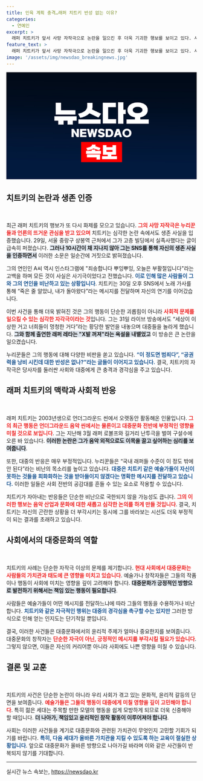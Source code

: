 ```yaml
---
title: 인육 계획 충격…래퍼 치트키 반성 없는 이유?
categories:
  - 연예인
excerpt: >
  래퍼 치트키가 앞서 사망 자작극으로 논란을 일으킨 후 더욱 기괴한 행보를 보이고 있다. 사망설을 부인하며 “전 국민을 속여보고 싶었다”는 그의 발언에 누리꾼들은 경악과 분노를 표출하고 있다. 범죄 여부까지 언급된 이번 사건, 자세한 내용은 clic하세요!
feature_text: >
  래퍼 치트키가 앞서 사망 자작극으로 논란을 일으킨 후 더욱 기괴한 행보를 보이고 있다. 사망설을 부인하며 “전 국민을 속여보고 싶었다”는 그의 발언에 누리꾼들은 경악과 분노를 표출하고 있다. 범죄 여부까지 언급된 이번 사건, 자세한 내용은 clic하세요!
image: '/assets/img/newsdao_breakingnews.jpg'
---
```


<p><img src="/assets/img/newsdao_breakingnews.jpg" alt="flaretime 속보" /></p>

<h2 data-ke-size="size26">치트키의 논란과 생존 인증</h2>

<p data-ke-size="size16">&nbsp;</p>

<p>최근 래퍼 치트키의 행보가 또 다시 화제를 모으고 있습니다. <b><span style="color: #ee2323;">그의 사망 자작극은 누리꾼들과 언론의 뜨거운 관심을 받고 있으며</span></b> 치트키는 심각한 논란 속에서도 생존 사실을 입증했습니다. 29일, 서울 중랑구 상봉역 근처에서 그가 고층 빌딩에서 실족사했다는 글이 급속히 퍼졌습니다. <b><span style="background-color: #21538527;">그러나 10시간이 채 지나지 않아 그는 SNS를 통해 자신의 생존 사실을 인증하면서</span></b> 이러한 소문은 일순간에 거짓으로 밝혀졌습니다.</p>

<p>그의 연인인 A씨 역시 인스타그램에 "죄송합니다 뿌잉뿌잉, 오늘은 부활절입니다"라는 고백을 하며 모든 것이 사실은 사기극이었다고 전했습니다. <b><span style="color: #1a5490;">이로 인해 많은 사람들이 그와 그의 연인을 비난하고 있는 상황입니다</span></b>. 치트키는 30일 오후 SNS에서 노래 가사를 통해 “죽은 줄 알았냐, 내가 돌아왔다”라는 메시지를 전달하며 자신의 연기를 이어갔습니다.</p>

<p>이번 사건을 통해 더욱 밝혀진 것은 그의 행동이 단순한 괴롭힘이 아니라 <b><span style="color: #ee2323;">사회적 문제를 일으킬 수 있는 심각한 자각극이라는 것</span></b>입니다. 그는 31일 라이브 방송에서도 “세상이 이상한 거고 너희들이 멍청한 거다”라는 황당한 발언을 내놓으며 대중들을 놀라게 했습니다. <b><span style="background-color: #21538527;">그와 함께 출연한 래퍼 레타는 "X발 꺼져"라는 욕설을 내뱉었고</span></b> 이 방송은 큰 논란을 일으켰습니다.</p>

<p>누리꾼들은 그의 행동에 대해 다양한 비판을 쏟고 있습니다. <b><span style="color: #1a5490;">“이 정도면 범죄다”, “공권력을 낭비 시킨데 대한 반성은 없나?”라는 글들이 이어지고 있습니다.</span></b> 결국, 치트키의 자작극은 당사자를 둘러싼 사회와 대중에게 큰 충격과 경각심을 주고 있습니다.</p>

<h2 data-ke-size="size26">래퍼 치트키의 맥락과 사회적 반응</h2>

<p data-ke-size="size16">&nbsp;</p>

<p>래퍼 치트키는 2003년생으로 언더그라운드 씬에서 오랫동안 활동해온 인물입니다. <b><span style="color: #ee2323;">그의 최근 행동은 언더그라운드 음악 씬에서는 물론이고 대중문화 전반에 부정적인 영향을 미칠 것으로 보입니다</span></b>. 그는 지난해 3월 래퍼 로볼프와 길거리 난투극을 벌여 구설수에 오른 바 있습니다. <b><span style="background-color: #21538527;">이러한 논란은 그가 음악 외적으로도 이목을 끌고 싶어하는 심리를 보여줍니다</span></b>.</p>

<p>또한, 대중의 반응은 매우 부정적입니다. 누리꾼들은 “국내 래퍼들 수준이 이 정도 밖에 안 된다”라는 비난의 목소리를 높이고 있습니다. <b><span style="color: #1a5490;">대중은 치트키 같은 예술가들이 자신이 못하는 것들을 희화화하는 것을 받아들이지 않겠다는 명확한 메시지를 전달하고 있습니다.</span></b> 이러한 일들은 사회 전반의 공감대를 흔들 수 있는 요소로 작용할 수 있습니다.</p>

<p>치트키가 자아내는 반응들은 단순한 비난으로 국한되지 않을 가능성도 큽니다. <b><span style="color: #ee2323;">그의 이러한 행보는 음악 산업과 문화에 대한 새롭고 심각한 논의를 하게 만들 것입니다</span></b>. 결국, 치트키는 자신의 곤란한 상황을 더 부각시키는 동시에 그를 바라보는 시선도 더욱 부정적이 되는 결과를 초래하고 있습니다.</p>

<h2 data-ke-size="size26">사회에서의 대중문화의 역할</h2>

<p data-ke-size="size16">&nbsp;</p>

<p>치트키의 사례는 단순한 자작극 이상의 문제를 제기합니다. <b><span style="color: #ee2323;">현대 사회에서 대중문화는 사람들의 가치관과 태도에 큰 영향을 미치고 있습니다</span></b>. 예술가나 창작자들은 그들의 작품이나 행동이 사회에 미치는 영향을 깊이 고려해야 합니다. <b><span style="background-color: #21538527;">대중문화가 긍정적인 방향으로 발전하기 위해서는 책임 있는 행동이 필요합니다</span></b>.</p>

<p>사람들은 예술가들이 어떤 메시지를 전달하느냐에 따라 그들의 행동을 수용하거나 비난합니다. <b><span style="color: #1a5490;">치트키와 같은 자극적인 행위는 대중의 경각심을 촉구할 수는 있지만</span></b> 그러한 방식으로 인해 얻는 인지도는 단기적일 뿐입니다.</p>

<p>결국, 이러한 사건들은 대중문화에서의 윤리적 주제가 얼마나 중요한지를 보여줍니다. 대중문화의 창작자는 <b><span style="color: #ee2323;">단순한 자극이 아닌, 긍정적인 메시지를 부각시킬 필요가 있습니다</span></b>. 그렇지 않으면, 이들은 자신의 커리어뿐 아니라 사회에도 나쁜 영향을 미칠 수 있습니다. </p>

<h2 data-ke-size="size26">결론 및 교훈</h2>

<p data-ke-size="size16">&nbsp;</p>

<p>치트키의 사건은 단순한 논란이 아니라 우리 사회가 겪고 있는 문화적, 윤리적 갈등의 단면을 보여줍니다. <b><span style="color: #ee2323;">예술가들은 그들의 행동이 대중에게 미칠 영향을 깊이 고민해야 합니다</span></b>. 특히 젊은 세대는 주목할 만한 모델의 행동을 쉽게 모방하게 되므로 더욱 신중해야 할 때입니다. <b><span style="background-color: #21538527;">더 나아가, 책임있고 윤리적인 창작 활동이 이루어져야 합니다</span></b>.</p>

<p>사회는 이러한 사건들을 계기로 대중문화와 관련된 가치관이 무엇인지 고민할 기회가 되기를 바랍니다. <b><span style="color: #1a5490;">특히, 다음 세대가 올바른 가치관을 지킬 수 있도록 하는 교육이 절실한 상황입니다</span></b>. 앞으로 대중문화가 올바른 방향으로 나아가길 바라며 이와 같은 사건들이 반복되지 않기를 기대합니다. </p>

<p data-ke-size="size16"><hr></p>
실시간 뉴스 속보는, <a href="https://newsdao.kr" rel="dofollow">https://newsdao.kr</a>


